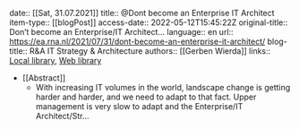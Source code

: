 date:: [[Sat, 31.07.2021]]
title:: @Dont become an Enterprise IT Architect
item-type:: [[blogPost]]
access-date:: 2022-05-12T15:45:22Z
original-title:: Don’t become an Enterprise/IT Architect…
language:: en
url:: https://ea.rna.nl/2021/07/31/dont-become-an-enterprise-it-architect/
blog-title:: R&A IT Strategy & Architecture
authors:: [[Gerben Wierda]]
links:: [Local library](zotero://select/library/items/U2JEGMBI), [Web library](https://www.zotero.org/users/6520516/items/U2JEGMBI)

- [[Abstract]]
	- With increasing IT volumes in the world, landscape change is getting harder and harder, and we need to adapt to that fact. Upper management is very slow to adapt and the Enterprise/IT Architect/Str…